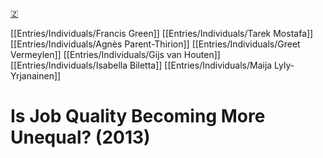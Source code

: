 [🇿](zotero://select/groups/4587578/items/CBH3RNL4)

[[Entries/Individuals/Francis Green]] [[Entries/Individuals/Tarek Mostafa]] [[Entries/Individuals/Agnès Parent-Thirion]] [[Entries/Individuals/Greet Vermeylen]] [[Entries/Individuals/Gijs van Houten]] [[Entries/Individuals/Isabella Biletta]] [[Entries/Individuals/Maija Lyly-Yrjanainen]] 
# Is Job Quality Becoming More Unequal? (2013)

